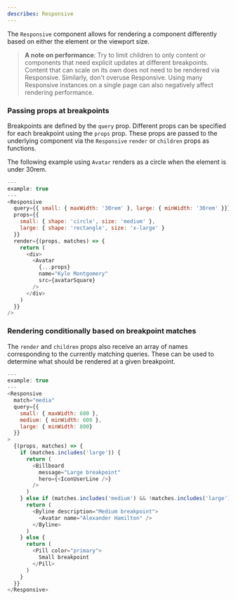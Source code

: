 ```yaml
---
describes: Responsive
---
```


The `Responsive` component allows for rendering a component differently based on either
the element or the viewport size.

> **A note on performance**: Try to limit children to only content or components that need explicit updates at different breakpoints. Content that can scale on its own does not need to be rendered via Responsive. Similarly, don't overuse Responsive. Using many Responsive instances on a single page can also negatively affect rendering performance.

### Passing props at breakpoints

Breakpoints are defined by the `query` prop. Different props can be
specified for each breakpoint using the `props` prop. These props are passed to the
underlying component via the `Responsive` `render` or `children` props as functions.

The following example using `Avatar` renders as a circle when the element is under 30rem.

```js
---
example: true
---
<Responsive
  query={{ small: { maxWidth: '30rem' }, large: { minWidth: '30rem' }}}
  props={{
    small: { shape: 'circle', size: 'medium' },
    large: { shape: 'rectangle', size: 'x-large' }
  }}
  render={(props, matches) => {
    return (
      <div>
        <Avatar
          {...props}
          name="Kyle Montgomery"
          src={avatarSquare}
        />
      </div>
    )
  }}
/>
```

### Rendering conditionally based on breakpoint matches

The `render` and `children` props also receive an array of names corresponding to the
currently matching queries. These can be used to determine what should be rendered at a
given breakpoint.

```js
---
example: true
---
<Responsive
  match="media"
  query={{
    small: { maxWidth: 600 },
    medium: { minWidth: 600 },
    large: { minWidth: 800}
  }}
>
  {(props, matches) => {
    if (matches.includes('large')) {
      return (
        <Billboard
          message="Large breakpoint"
          hero={<IconUserLine />}
        />
      )
    } else if (matches.includes('medium') && !matches.includes('large')) {
      return (
        <Byline description="Medium breakpoint">
          <Avatar name="Alexander Hamilton" />
        </Byline>
      )
    } else {
      return (
        <Pill color="primary">
          Small breakpoint
        </Pill>
      )
    }
  }}
</Responsive>
```
